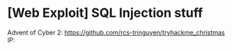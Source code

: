 # [Web Exploit] SQL Injection stuff

Advent of Cyber 2: https://github.com/rcs-tringuyen/tryhackme_christmas
IP: 
